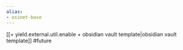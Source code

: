 ```yaml
---
alias:
- osinet-base
---
```

[[= yield.external.util.enable + obsidian vault template|obsidian vault template]] #future 
